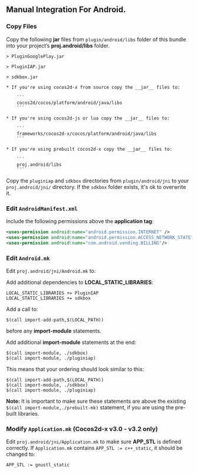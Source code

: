 ## Manual Integration For Android.

### Copy Files
Copy the following __jar__ files from `plugin/android/libs` folder of this
bundle into your project’s __proj.android/libs__ folder.

    > PluginGooglePlay.jar

    > PluginIAP.jar

    > sdkbox.jar

	* If you're using cocos2d-x from source copy the __jar__ files to:

		```
		cocos2d/cocos/platform/android/java/libs
		```

	* If you're using cocos2d-js or lua copy the __jar__ files to:

		```
		frameworks/cocos2d-x/cocos/platform/android/java/libs
		```

	* If you're using prebuilt cocos2d-x copy the __jar__ files to:

		```
		proj.android/libs
		```

Copy the `pluginiap` and `sdkbox` directories from `plugin/android/jni`
to your `proj.android/jni/` directory. If the `sdkbox` folder exists, it's ok to overwrite it.

### Edit `AndroidManifest.xml`
Include the following permissions above the __application tag__:
```xml
<uses-permission android:name="android.permission.INTERNET" />
<uses-permission android:name="android.permission.ACCESS_NETWORK_STATE" />
<uses-permission android:name="com.android.vending.BILLING"/>
```

### Edit `Android.mk`
Edit `proj.android/jni/Android.mk` to:

Add additional dependencies to __LOCAL_STATIC_LIBRARIES__:
```
LOCAL_STATIC_LIBRARIES += PluginIAP
LOCAL_STATIC_LIBRARIES += sdkbox
```

Add a call to:
```
$(call import-add-path,$(LOCAL_PATH))
```
before any __import-module__ statements.

Add additional __import-module__ statements at the end:
```
$(call import-module, ./sdkbox)
$(call import-module, ./pluginiap)
```

This means that your ordering should look similar to this:
```
$(call import-add-path,$(LOCAL_PATH))
$(call import-module, ./sdkbox)
$(call import-module, ./pluginiap)
```

  __Note:__ It is important to make sure these statements are above the existing `$(call import-module,./prebuilt-mk)` statement, if you are using the pre-built libraries.

### Modify `Application.mk` (Cocos2d-x v3.0 - v3.2 only)
Edit `proj.android/jni/Application.mk` to make sure __APP_STL__ is defined
correctly. If `Application.mk` contains `APP_STL := c++_static`, it should be
changed to:
```
APP_STL := gnustl_static
```
